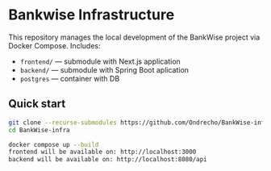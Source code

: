 # Bankwise Infrastructure

This repository manages the local development of the BankWise project via Docker Compose. Includes:

- `frontend/` — submodule with Next.js application
- `backend/` — submodule with Spring Boot aplication
- `postgres` — container with DB

## Quick start

```bash
git clone --recurse-submodules https://github.com/Ondrecho/BankWise-infra.git
cd BankWise-infra

docker compose up --build
frontend will be available on: http://localhost:3000
backend will be available on: http://localhost:8080/api